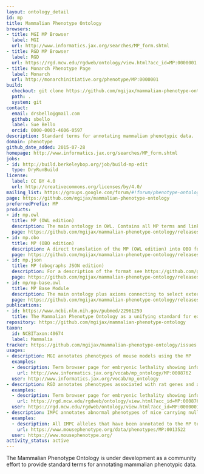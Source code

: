 ```yaml
---
layout: ontology_detail
id: mp
title: Mammalian Phenotype Ontology
browsers:
- title: MGI MP Browser
  label: MGI
  url: http://www.informatics.jax.org/searches/MP_form.shtml
- title: RGD MP Browser
  label: RGD
  url: https://rgd.mcw.edu/rgdweb/ontology/view.html?acc_id=MP:0000001
- title: Monarch Phenotype Page
  label: Monarch
  url: http://monarchinitiative.org/phenotype/MP:0000001
build:
  checkout: git clone https://github.com/mgijax/mammalian-phenotype-ontology.git
  path: .
  system: git
contact:
  email: drsbello@gmail.com
  github: sbello
  label: Sue Bello
  orcid: 0000-0003-4606-0597
description: Standard terms for annotating mammalian phenotypic data.
domain: phenotype
github_date_added: 2015-07-28
homepage: http://www.informatics.jax.org/searches/MP_form.shtml
jobs:
- id: http://build.berkeleybop.org/job/build-mp-edit
  type: DryRunBuild
license:
  label: CC BY 4.0
  url: http://creativecommons.org/licenses/by/4.0/
mailing_list: https://groups.google.com/forum/#!forum/phenotype-ontologies-editors
page: https://github.com/mgijax/mammalian-phenotype-ontology
preferredPrefix: MP
products:
- id: mp.owl
  title: MP (OWL edition)
  description: The main ontology in OWL. Contains all MP terms and links to other OBO ontologies.
  page: https://github.com/mgijax/mammalian-phenotype-ontology/releases/tag/current
- id: mp.obo
  title: MP (OBO edition)
  description: A direct translation of the MP (OWL edition) into OBO format.
  page: https://github.com/mgijax/mammalian-phenotype-ontology/releases/tag/current
- id: mp.json
  title: MP (obographs JSON edition)
  description: For a description of the format see https://github.com/geneontology/obographs.
  page: https://github.com/mgijax/mammalian-phenotype-ontology/releases/tag/current
- id: mp/mp-base.owl
  title: MP Base Module
  description: The main ontology plus axioms connecting to select external ontologies, excluding axioms from the the external ontologies themselves.
  page: https://github.com/mgijax/mammalian-phenotype-ontology/releases/tag/current
publications:
- id: https://www.ncbi.nlm.nih.gov/pubmed/22961259
  title: The Mammalian Phenotype Ontology as a unifying standard for experimental and high-throughput phenotyping data
repository: https://github.com/mgijax/mammalian-phenotype-ontology
taxon:
  id: NCBITaxon:40674
  label: Mammalia
tracker: https://github.com/mgijax/mammalian-phenotype-ontology/issues
usages:
- description: MGI annotates phenotypes of mouse models using the MP
  examples:
  - description: Term browser page for embryonic lethality showing information about the term including definition, placement in the MP hierarchy, and link to mouse models annotated to this term or any of its decendants
    url: http://www.informatics.jax.org/vocab/mp_ontology/MP:0008762
  user: http://www.informatics.jax.org/vocab/mp_ontology
- description: RGD annotates phenotypes associated with rat genes and alleles using the MP
  examples:
  - description: Term browser page for embryonic lethality showing information about the term including definition, placement in the MP hierarchy, and link to annotations to this term or any of its decendants
    url: https://rgd.mcw.edu/rgdweb/ontology/view.html?acc_id=MP:0008762
  user: https://rgd.mcw.edu/rgdweb/ontology/view.html?acc_id=MP:0000001
- description: IMPC annotates abnormal phenotypes of mice carrying null alleles found following the application of a standardised set of physiological tests
  examples:
  - description: All IMPC alleles that have been annotated to the MP term 'decreased memory-marker CD4-positive NK T cell number'.
    url: https://www.mousephenotype.org/data/phenotypes/MP:0013522
  user: https://www.mousephenotype.org/
activity_status: active
---
```


The Mammalian Phenotype Ontology is under development as a community effort to provide standard terms for annotating mammalian phenotypic data.
